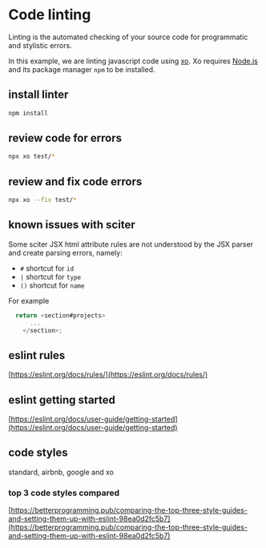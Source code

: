 # Code linting

Linting is the automated checking of your source code for programmatic and stylistic errors.

In this example, we are linting javascript code using [xo](https://github.com/xojs/xo). Xo requires [Node.js](https://nodejs.dev/) and its package manager `npm` to be installed.

## install linter

```sh
npm install
```

## review code for errors

```sh
npx xo test/*
```

## review and fix code errors

```sh
npx xo --fix test/*
```

## known issues with sciter

Some sciter JSX html attribute rules are not understood by the JSX parser and create parsing errors, namely:

- `#` shortcut for `id`
- `|` shortcut for `type`
- `()` shortcut for `name`

For example

```jsx
  return <section#projects>
      ...
    </section>;
```

## eslint rules

[https://eslint.org/docs/rules/](https://eslint.org/docs/rules/)

## eslint getting started

[https://eslint.org/docs/user-guide/getting-started](https://eslint.org/docs/user-guide/getting-started)

## code styles

standard, airbnb, google and xo

### top 3 code styles compared

[https://betterprogramming.pub/comparing-the-top-three-style-guides-and-setting-them-up-with-eslint-98ea0d2fc5b7](https://betterprogramming.pub/comparing-the-top-three-style-guides-and-setting-them-up-with-eslint-98ea0d2fc5b7)
